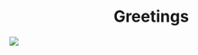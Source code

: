 <h1 align="center" color="pink">Greetings</h1>
 <img src="https://img.freepik.com/free-photo/adorable-looking-kitten-with-yarn_23-2150886292.jpg?semt=ais_hybrid">


